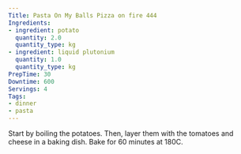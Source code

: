 ```yaml
---
Title: Pasta On My Balls Pizza on fire 444
Ingredients:
- ingredient: potato
  quantity: 2.0
  quantity_type: kg
- ingredient: liquid plutonium
  quantity: 1.0
  quantity_type: kg
PrepTime: 30
Downtime: 600
Servings: 4
Tags:
- dinner
- pasta
---
```

Start by boiling the potatoes. Then, layer them with the tomatoes and cheese in a baking dish. Bake for 60 minutes at 180C.